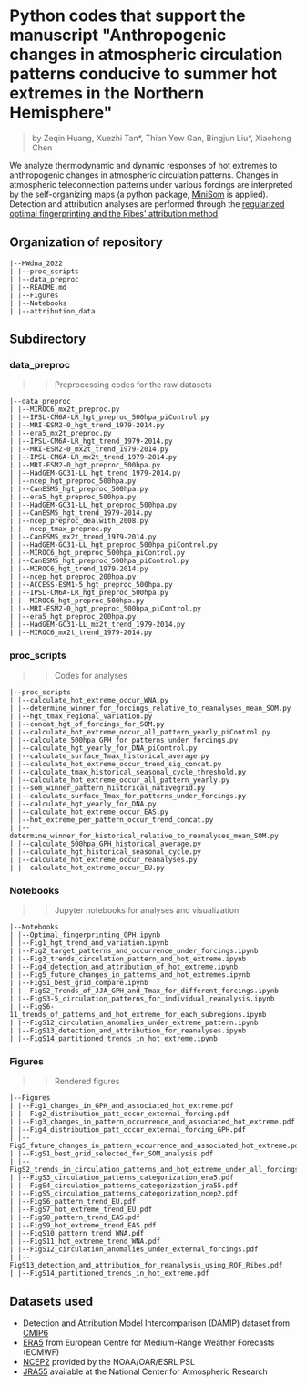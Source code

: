 # Python codes that support the manuscript "Anthropogenic changes in atmospheric circulation patterns conducive to summer hot extremes in the Northern Hemisphere"
> by Zeqin Huang, Xuezhi Tan\*, Thian Yew Gan, Bingjun Liu\*, Xiaohong Chen

We analyze thermodynamic and dynamic responses of hot extremes to anthropogenic changes in atmospheric circulation patterns. Changes in atmospheric teleconnection patterns under various forcings are interpreted by the self-organizing maps (a python package, [MiniSom](https://github.com/JustGlowing/minisom) is applied). Detection and attribution analyses are performed through the [regularized optimal fingerprinting and the Ribes' attribution method](https://github.com/rafaelcabreu/attribution). 


## Organization of repository
```
|--HWdna_2022
| |--proc_scripts
| |--data_preproc
| |--README.md
| |--Figures
| |--Notebooks
| |--attribution_data
```

## Subdirectory
### data_preproc
>> Preprocessing codes for the raw datasets

```
|--data_preproc
| |--MIROC6_mx2t_preproc.py
| |--IPSL-CM6A-LR_hgt_preproc_500hpa_piControl.py
| |--MRI-ESM2-0_hgt_trend_1979-2014.py
| |--era5_mx2t_preproc.py
| |--IPSL-CM6A-LR_hgt_trend_1979-2014.py
| |--MRI-ESM2-0_mx2t_trend_1979-2014.py
| |--IPSL-CM6A-LR_mx2t_trend_1979-2014.py
| |--MRI-ESM2-0_hgt_preproc_500hpa.py
| |--HadGEM-GC31-LL_hgt_trend_1979-2014.py
| |--ncep_hgt_preproc_500hpa.py
| |--CanESM5_hgt_preproc_500hpa.py
| |--era5_hgt_preproc_500hpa.py
| |--HadGEM-GC31-LL_hgt_preproc_500hpa.py
| |--CanESM5_hgt_trend_1979-2014.py
| |--ncep_preproc_dealwith_2008.py
| |--ncep_tmax_preproc.py
| |--CanESM5_mx2t_trend_1979-2014.py
| |--HadGEM-GC31-LL_hgt_preproc_500hpa_piControl.py
| |--MIROC6_hgt_preproc_500hpa_piControl.py
| |--CanESM5_hgt_preproc_500hpa_piControl.py
| |--MIROC6_hgt_trend_1979-2014.py
| |--ncep_hgt_preproc_200hpa.py
| |--ACCESS-ESM1-5_hgt_preproc_500hpa.py
| |--IPSL-CM6A-LR_hgt_preproc_500hpa.py
| |--MIROC6_hgt_preproc_500hpa.py
| |--MRI-ESM2-0_hgt_preproc_500hpa_piControl.py
| |--era5_hgt_preproc_200hpa.py
| |--HadGEM-GC31-LL_mx2t_trend_1979-2014.py
| |--MIROC6_mx2t_trend_1979-2014.py
```

### proc_scripts
>> Codes for analyses

```
|--proc_scripts
| |--calculate_hot_extreme_occur_WNA.py
| |--determine_winner_for_forcings_relative_to_reanalyses_mean_SOM.py
| |--hgt_tmax_regional_variation.py
| |--concat_hgt_of_forcings_for_SOM.py
| |--calculate_hot_extreme_occur_all_pattern_yearly_piControl.py
| |--calculate_500hpa_GPH_for_patterns_under_forcings.py
| |--calculate_hgt_yearly_for_DNA_piControl.py
| |--calculate_surface_Tmax_historical_average.py
| |--calculate_hot_extreme_occur_trend_sig_concat.py
| |--calculate_tmax_historical_seasonal_cycle_threshold.py
| |--calculate_hot_extreme_occur_all_pattern_yearly.py
| |--som_winner_pattern_historical_nativegrid.py
| |--calculate_surface_Tmax_for_patterns_under_forcings.py
| |--calculate_hgt_yearly_for_DNA.py
| |--calculate_hot_extreme_occur_EAS.py
| |--hot_extreme_per_pattern_occur_trend_concat.py
| |--determine_winner_for_historical_relative_to_reanalyses_mean_SOM.py
| |--calculate_500hpa_GPH_historical_average.py
| |--calculate_hgt_historical_seasonal_cycle.py
| |--calculate_hot_extreme_occur_reanalyses.py
| |--calculate_hot_extreme_occur_EU.py
```
### Notebooks
>> Jupyter notebooks for analyses and visualization

```
|--Notebooks
| |--Optimal_fingerprinting_GPH.ipynb
| |--Fig1_hgt_trend_and_variation.ipynb
| |--Fig2_target_patterns_and_occurrence_under_forcings.ipynb
| |--Fig3_trends_circulation_pattern_and_hot_extreme.ipynb
| |--Fig4_detection_and_attribution_of_hot_extreme.ipynb
| |--Fig5_future_changes_in_patterns_and_hot_extremes.ipynb
| |--FigS1_best_grid_compare.ipynb
| |--FigS2_Trends_of_JJA_GPH_and_Tmax_for_different_forcings.ipynb
| |--FigS3-5_circulation_patterns_for_individual_reanalysis.ipynb
| |--FigS6-11_trends_of_patterns_and_hot_extreme_for_each_subregions.ipynb
| |--FigS12_circulation_anomalies_under_extreme_pattern.ipynb
| |--FigS13_detection_and_attribution_for_reanalyses.ipynb
| |--FigS14_partitioned_trends_in_hot_extreme.ipynb
```
### Figures
>> Rendered figures

```
|--Figures
| |--Fig1_changes_in_GPH_and_associated_hot_extreme.pdf
| |--Fig2_distribution_patt_occur_external_forcing.pdf
| |--Fig3_changes_in_pattern_occurrence_and_associated_hot_extreme.pdf
| |--Fig4_distribution_patt_occur_external_forcing_GPH.pdf
| |--Fig5_future_changes_in_pattern_occurrence_and_associated_hot_extreme.pdf
| |--FigS1_best_grid_selected_for_SOM_analysis.pdf
| |--FigS2_trends_in_circulation_patterns_and_hot_extreme_under_all_forcings.pdf
| |--FigS3_circulation_patterns_categorization_era5.pdf
| |--FigS4_circulation_patterns_categorization_jra55.pdf
| |--FigS5_circulation_patterns_categorization_ncep2.pdf
| |--FigS6_pattern_trend_EU.pdf
| |--FigS7_hot_extreme_trend_EU.pdf
| |--FigS8_pattern_trend_EAS.pdf
| |--FigS9_hot_extreme_trend_EAS.pdf
| |--FigS10_pattern_trend_WNA.pdf
| |--FigS11_hot_extreme_trend_WNA.pdf
| |--FigS12_circulation_anomalies_under_external_forcings.pdf
| |--FigS13_detection_and_attribution_for_reanalysis_using_ROF_Ribes.pdf
| |--FigS14_partitioned_trends_in_hot_extreme.pdf
```

## Datasets used
- Detection and Attribution Model Intercomparison (DAMIP) dataset from [CMIP6](https://esgf-node.llnl.gov/search/cmip6/)
- [ERA5](https://cds.climate.copernicus.eu) from European Centre for Medium-Range Weather Forecasts (ECMWF)
- [NCEP2](https://www.esrl.noaa.gov/psd/data/gridded/) provided by the NOAA/OAR/ESRL PSL
- [JRA55](https://climatedataguide.ucar.edu/climate-data/jra-55) available at the National Center for Atmospheric Research


